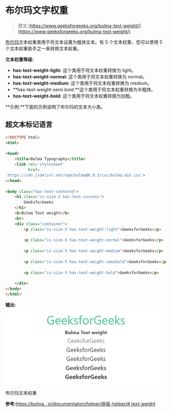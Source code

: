 # 布尔玛文字权重

> 原文:[https://www.geeksforgeeks.org/bulma-text-weight/](https://www.geeksforgeeks.org/bulma-text-weight/)

[布尔玛](https://www.geeksforgeeks.org/bulma-introduction/)文本权重类用于将文本设置为粗体文本。有 5 个文本权重，您可以使用 5 个文本权重助手之一来转换文本权重。

**文本权重等级:**

*   **has-text-weight-light:** 这个类用于将文本权重转换为 light。
*   **has-text-weight-normal:** 这个类用于将文本权重转换为 normal。
*   **has-text-weight-medium:** 这个类用于将文本权重转换为 medium。
*   **has-text-weight-semi bold:**这个类用于将文本权重转换为半粗体。
*   **has-text-weight-bold:** 这个类用于将文本权重转换为加粗。

**示例:**下面的示例说明了布尔玛的文本大小类。

## 超文本标记语言

```html
<!DOCTYPE html>
<html>

<head>
    <title>Bulma Typography</title>
    <link rel='stylesheet'
          href=
'https://cdn.jsdelivr.net/npm/bulma@0.9.3/css/bulma.min.css'>
</head>

<body class="has-text-centered">
    <h1 class="is-size-2 has-text-success">
        GeeksforGeeks
    </h1>
    <b>Bulma Text weight</b>
    <br>
    <div class="container">
        <p class="is-size-5 has-text-weight-light">GeeksforGeeks</p>

        <p class="is-size-5 has-text-weight-normal">GeeksforGeeks</p>

        <p class="is-size-5 has-text-weight-medium">GeeksforGeeks</p>

        <p class="is-size-5 has-text-weight-semibold">GeeksforGeeks</p>

        <p class="is-size-5 has-text-weight-bold">GeeksforGeeks</p>

    </div>
</body>
</html>
```

**输出:**

![](img/b5f5fd720b03ffd81cb6b10761754f78.png)

布尔玛文本权重

**参考:**[https://bulma . io/documentation/helper/排版-helper/# text-weight](https://bulma.io/documentation/helpers/typography-helpers/#text-weight)